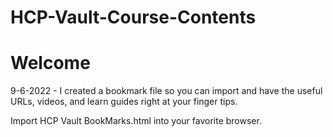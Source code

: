 
# HCP-Vault-Course-Contents
# Welcome 

9-6-2022 - I created a bookmark file so you can import and have the useful URLs, videos, and learn guides right at your finger tips.   

Import HCP Vault BookMarks.html into your favorite browser.


